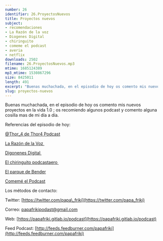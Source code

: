 ```yaml
---
number: 26
identifier: 26.ProyectosNuevos
title: Proyectos nuevos
subject:
- recomendaciones
- La Razón de la voz
- Diogenes Digital
- chiringuito
- comeme el podcast
- averia
- netflix
downloads: 2502
filename: 26.ProyectosNuevos.mp3
mtime: 1685124389
mp3_mtime: 1530867296
size: 8425011
length: 491
excerpt: "Buenas muchachada, en el episodio de hoy os comento mis nuevos proyectos en la vida 1.0 ; os recomiendo algunos podcast y comento alguna cosilla mas de mi día a día.\n\nReferencias del episodio de hoy:\n\n[@Thor\\_4 de Thor4 Podcast](https://twitter.com/thor_4)  \n\n[La Razón de la Voz ](http://larazondelavoz.gitlab.io/)  \n\n[Digonenes Digital ](http://feedpress.me/DiogenesDigital)\n\n[El chiringuito podcastaero ](http://elchiringuitopodcastero.blogspot.com/)  \n\n[El parque de Bender](https://www.ivoox.com/podcast-parque-bender_sq_"
slug: proyectos-nuevos
---
```

Buenas muchachada, en el episodio de hoy os comento mis nuevos proyectos en la vida 1.0 ; os recomiendo algunos podcast y comento alguna cosilla mas de mi día a día.

Referencias del episodio de hoy:

[@Thor\_4 de Thor4 Podcast](https://twitter.com/thor_4)  

[La Razón de la Voz ](http://larazondelavoz.gitlab.io/)  

[Digonenes Digital ](http://feedpress.me/DiogenesDigital)

[El chiringuito podcastaero ](http://elchiringuitopodcastero.blogspot.com/)  

[El parque de Bender](https://www.ivoox.com/podcast-parque-bender_sq_f1463448_1.html)  

[Comemé el Podcast](https://twitter.com/comemeelpodcast?lang=es)  

Los métodos de contacto:

Twitter: [https://twitter.com/papa\_friki](https://twitter.com/papa_friki)

Correo: [papafrikipodast@gmail.com](https://archive.org/details/papafrikipodast@gmail.com)

Web: [https://papafriki.gitlab.io/podcast](https://papafriki.gitlab.io/podcast)

Feed Podcast: [http://feeds.feedburner.com/papafriki](http://feeds.feedburner.com/papafriki)